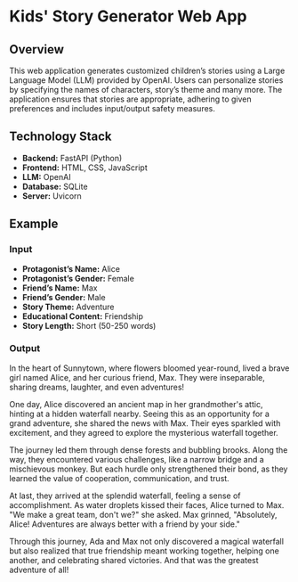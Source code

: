 # Kids' Story Generator Web App #

## Overview

This web application generates customized children’s stories using a Large Language Model (LLM) provided by OpenAI. Users can personalize stories by specifying the names of characters, story’s theme and many more. The application ensures that stories are appropriate, adhering to given preferences and includes input/output safety measures.

## Technology Stack
- **Backend:** FastAPI (Python)
- **Frontend:** HTML, CSS, JavaScript
- **LLM:** OpenAI
- **Database:** SQLite
- **Server:** Uvicorn


## Example

### Input

- **Protagonist’s Name:** Alice
- **Protagonist’s Gender:** Female
- **Friend’s Name:** Max
- **Friend’s Gender:** Male
- **Story Theme:** Adventure
- **Educational Content:** Friendship
- **Story Length:** Short (50-250 words)

### Output

 In the heart of Sunnytown, where flowers bloomed year-round, lived a brave girl named Alice, and her curious friend, Max. They were inseparable, sharing dreams, laughter, and even adventures!

One day, Alice discovered an ancient map in her grandmother's attic, hinting at a hidden waterfall nearby. Seeing this as an opportunity for a grand adventure, she shared the news with Max. Their eyes sparkled with excitement, and they agreed to explore the mysterious waterfall together.

The journey led them through dense forests and bubbling brooks. Along the way, they encountered various challenges, like a narrow bridge and a mischievous monkey. But each hurdle only strengthened their bond, as they learned the value of cooperation, communication, and trust.

At last, they arrived at the splendid waterfall, feeling a sense of accomplishment. As water droplets kissed their faces, Alice turned to Max. "We make a great team, don't we?" she asked. Max grinned, "Absolutely, Alice! Adventures are always better with a friend by your side."

Through this journey, Ada and Max not only discovered a magical waterfall but also realized that true friendship meant working together, helping one another, and celebrating shared victories. And that was the greatest adventure of all!

